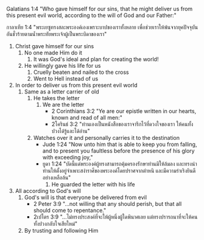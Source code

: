 Galatians 1:4 "Who gave himself for our sins, that he might deliver us from this present evil world, according to the will of God and our Father:"

กาลาเทีย 1:4 "พระเยซูทรงสละพระองค์เองเพราะบาปของเราทั้งหลาย เพื่อช่วยเราให้พ้นจากยุคปัจจุบันอันชั่วร้ายตามน้ำพระทัยพระเจ้าผู้เป็นพระบิดาของเรา"

1. Christ gave himself for our sins
    1. No one made Him do it
        1. It was God's ideal and plan for creating the world!
    2. He willingly gave his life for us
        1. Cruelly beaten and nailed to the cross
        2. Went to Hell instead of us
2. In order to deliver us from this present evil world
    1. Same as a letter carrier of old
        1. He takes the letter
            1. We are the letter
                - 2 Corinthians 3:2 "Ye are our epistle written in our hearts, known and read of all men:"
                - 2โครินธ์ 3:2 "ท่านเองเป็นหนังสือของเราจารึกไว้ที่ดวงใจของเรา ให้คนทั้งปวงได้รู้และได้อ่าน"
        2. Watches over it and personally carries it to the destination
            - Jude 1:24 "Now unto him that is able to keep you from falling, and to present you faultless before the presence of his glory with exceeding joy,"
            - ยูดา 1:24 "บัดนี้แด่พระองค์ผู้ทรงสามารถคุ้มครองรักษาท่านมิให้ล้มลง และทรงนำท่านให้ตั้งอยู่จำเพาะสง่าราศีของพระองค์โดยปราศจากตำหนิ และมีความร่าเริงยินดีอย่างเหลือล้น"
                1. He guarded the letter with his life
3. All according to God's will
    1. God's will is that everyone be delivered from evil
        - 2 Peter 3:9 "...not willing that any should perish, but that all should come to repentance."
        - 2เปโตร 3:9 "...ไม่ทรงประสงค์ที่จะให้ผู้หนึ่งผู้ใดพินาศเลย แต่ทรงปรารถนาที่จะให้คนทั้งปวงกลับใจเสียใหม่"
    2. By trusting and following Him